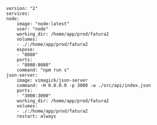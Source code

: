     version: "2"
    services:
    node:
        image: "node:latest"
        user: "node"
        working_dir: /home/app/prod/fatura2
        volumes:
        - ./:/home/app/prod/fatura2
        expose:
        - "8080"
        ports:
        - "8080:8080"
        command: "npm run s"
    json-server:
        image: vimagick/json-server
        command: -H 0.0.0.0 -p 3000 -w ./src/api/index.json
        ports:
        - "3000:3000"
        working_dir: /home/app/prod/fatura2
        volumes:
        - ./:/home/app/prod/fatura2
        restart: always